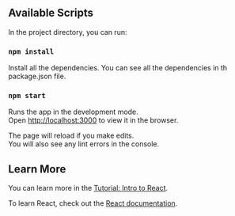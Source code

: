 ## Available Scripts

In the project directory, you can run:

### `npm install`
Install all the dependencies. You can see all the dependencies in th package.json file.

### `npm start`
Runs the app in the development mode.<br>
Open [http://localhost:3000](http://localhost:3000) to view it in the browser.

The page will reload if you make edits.<br>
You will also see any lint errors in the console.

## Learn More

You can learn more in the [Tutorial: Intro to React](https://reactjs.org/tutorial/tutorial.html).

To learn React, check out the [React documentation](https://reactjs.org/).
